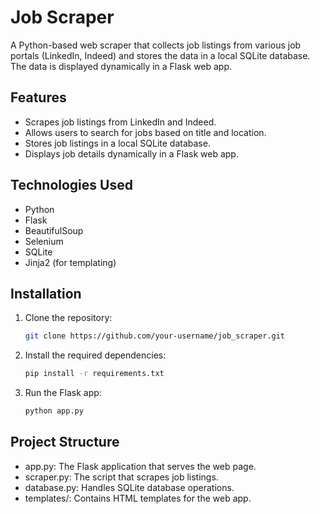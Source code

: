 # Job Scraper

A Python-based web scraper that collects job listings from various job portals (LinkedIn, Indeed) and stores the data in a local SQLite database. The data is displayed dynamically in a Flask web app.

## Features

- Scrapes job listings from LinkedIn and Indeed.
- Allows users to search for jobs based on title and location.
- Stores job listings in a local SQLite database.
- Displays job details dynamically in a Flask web app.

## Technologies Used

- Python
- Flask
- BeautifulSoup
- Selenium
- SQLite
- Jinja2 (for templating)

## Installation

1. Clone the repository:
   ```bash
   git clone https://github.com/your-username/job_scraper.git

2. Install the required dependencies:
   ```bash
   pip install -r requirements.txt
3. Run the Flask app:
    ```bash
   python app.py
    
## Project Structure

- app.py: The Flask application that serves the web page.
- scraper.py: The script that scrapes job listings.
- database.py: Handles SQLite database operations.
- templates/: Contains HTML templates for the web app.
